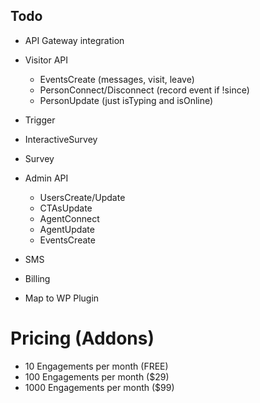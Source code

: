 ## Todo
- API Gateway integration
- Visitor API
  - EventsCreate (messages, visit, leave)
  - PersonConnect/Disconnect (record event if !since)
  - PersonUpdate (just isTyping and isOnline)
- Trigger
- InteractiveSurvey
- Survey

- Admin API
  - UsersCreate/Update
  - CTAsUpdate
  - AgentConnect
  - AgentUpdate
  - EventsCreate

- SMS
- Billing

- Map to WP Plugin

# Pricing (Addons)
- 10 Engagements per month (FREE)
- 100 Engagements per month ($29)
- 1000 Engagements per month ($99)
